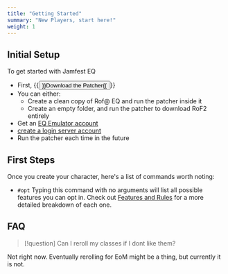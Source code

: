 ```yaml
---
title: "Getting Started"
summary: "New Players, start here!"
weight: 1
---
```


## Initial Setup

To get started with Jamfest EQ
- First, {{<button href="#">}}Download the Patcher{{</button>}}
- You can either:
  - Create a clean copy of Rof@ EQ and run the patcher inside it
  - Create an empty folder, and run the patcher to download RoF2 entirely
- Get an [EQ Emulator account](http://www.eqemulator.org/)
- [create a login server account](http://www.eqemulator.org/account/?CreateLS)
- Run the patcher each time in the future

## First Steps

Once you create your character, here's a list of commands worth noting:

- `#opt` Typing this command with no arguments will list all possible features you can opt in. Check out [Features and Rules](/features-and-rules) for a more detailed breakdown of each one.


## FAQ

> [!question]
> Can I reroll my classes if I dont like them?

Not right now. Eventually rerolling for EoM might be a thing, but currently it is not.
